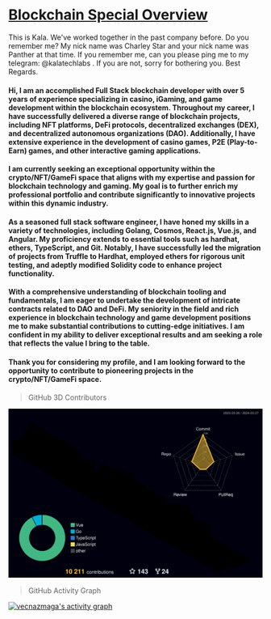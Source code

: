 # <a href="https://github.com/vecnazmaga/Blockchain_Special_Overview">Blockchain Special Overview</a>

This is Kala. We've worked together in the past company before. Do you remember me? My nick name was Charley Star and your nick name was Panther at that time. 
If you remember me, can you please ping me to my telegram: @kalatechlabs . If you are not, sorry for bothering you.
Best Regards.

#### Hi, I am an accomplished Full Stack blockchain developer with over 5 years of experience specializing in casino, iGaming, and game development within the blockchain ecosystem. Throughout my career, I have successfully delivered a diverse range of blockchain projects, including NFT platforms, DeFi protocols, decentralized exchanges (DEX), and decentralized autonomous organizations (DAO). Additionally, I have extensive experience in the development of casino games, P2E (Play-to-Earn) games, and other interactive gaming applications.

#### I am currently seeking an exceptional opportunity within the crypto/NFT/GameFi space that aligns with my expertise and passion for blockchain technology and gaming. My goal is to further enrich my professional portfolio and contribute significantly to innovative projects within this dynamic industry.

#### As a seasoned full stack software engineer, I have honed my skills in a variety of technologies, including Golang, Cosmos, React.js, Vue.js, and Angular. My proficiency extends to essential tools such as hardhat, ethers, TypeScript, and Git. Notably, I have successfully led the migration of projects from Truffle to Hardhat, employed ethers for rigorous unit testing, and adeptly modified Solidity code to enhance project functionality.

#### With a comprehensive understanding of blockchain tooling and fundamentals, I am eager to undertake the development of intricate contracts related to DAO and DeFi. My seniority in the field and rich experience in blockchain technology and game development positions me to make substantial contributions to cutting-edge initiatives. I am confident in my ability to deliver exceptional results and am seeking a role that reflects the value I bring to the table.

#### Thank you for considering my profile, and I am looking forward to the opportunity to contribute to pioneering projects in the crypto/NFT/GameFi space.

> GitHub 3D Contributors

![](./profile-3d-contrib/profile-night-rainbow.svg)

> GitHub Activity Graph

<!-- https://github.com/ashutosh00710/github-readme-activity-graph -->
<a href="https://github.com/vecnazmaga/vecnazmaga"><img alt="vecnazmaga's activity graph" src="https://github-readme-activity-graph.vercel.app/graph?username=vecnazmaga&bg_color=0e2239&color=58a6ff&line=114a88&point=58a6ff&hide_border=true" /></a>
